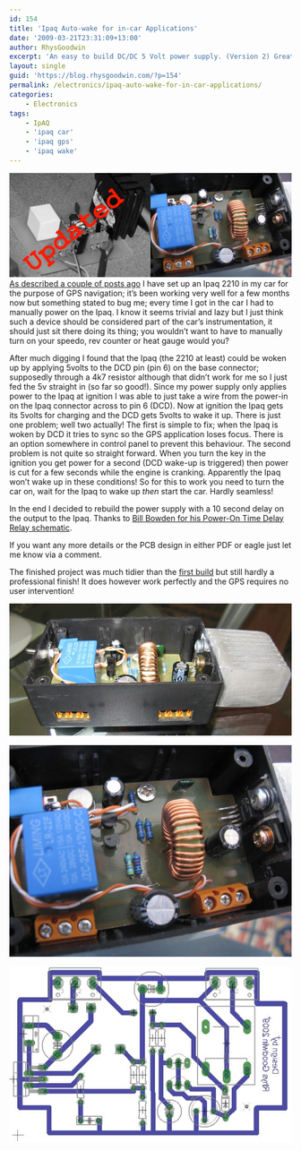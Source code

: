 ```yaml
---
id: 154
title: 'Ipaq Auto-wake for in-car Applications'
date: '2009-03-21T23:31:09+13:00'
author: RhysGoodwin
excerpt: 'An easy to build DC/DC 5 Volt power supply. (Version 2) Great for car based projects. GPS , Ipaq, Car PC.'
layout: single
guid: 'https://blog.rhysgoodwin.com/?p=154'
permalink: /electronics/ipaq-auto-wake-for-in-car-applications/
categories:
    - Electronics
tags:
    - IpAQ
    - 'ipaq car'
    - 'ipaq gps'
    - 'ipaq wake'
---
```


![update](/content/uploads/2009/04/update.jpg?w=300 "update")[As described a couple of posts ago](https://blog.rhysgoodwin.com/2008/11/26/dcdc-5v-power-supply-for-in-car-ppcgps/) I have set up an Ipaq 2210 in my car for the purpose of GPS navigation; it’s been working very well for a few months now but something stated to bug me; every time I got in the car I had to manually power on the Ipaq. I know it seems trivial and lazy but I just think such a device should be considered part of the car’s instrumentation, it should just sit there doing its thing; you wouldn’t want to have to manually turn on your speedo, rev counter or heat gauge would you?

After much digging I found that the Ipaq (the 2210 at least) could be woken up by applying 5volts to the DCD pin (pin 6) on the base connector; supposedly through a 4k7 resistor although that didn’t work for me so I just fed the 5v straight in (so far so good!). Since my power supply only applies power to the Ipaq at ignition I was able to just take a wire from the power-in on the Ipaq connector across to pin 6 (DCD). Now at ignition the Ipaq gets its 5volts for charging and the DCD gets 5volts to wake it up. There is just one problem; well two actually! The first is simple to fix; when the Ipaq is woken by DCD it tries to sync so the GPS application loses focus. There is an option somewhere in control panel to prevent this behaviour. The second problem is not quite so straight forward. When you turn the key in the ignition you get power for a second (DCD wake-up is triggered) then power is cut for a few seconds while the engine is cranking. Apparently the Ipaq won’t wake up in these conditions! So for this to work you need to turn the car on, wait for the Ipaq to wake up *then* start the car. Hardly seamless!

In the end I decided to rebuild the power supply with a 10 second delay on the output to the Ipaq. Thanks to [Bill Bowden for his Power-On Time Delay Relay schematic](http://ourworld.compuserve.com/homepages/Bill_Bowden/page2.htm#delay.gif).

If you want any more details or the PCB design in either PDF or eagle just let me know via a comment.

The finished project was much tidier than the [first build](/content/uploads/2009/04/done.jpg) but still hardly a professional finish! It does however work perfectly and the GPS requires no user intervention!

[![Power Supply built into small project box](/content/uploads/2009/04/version2-1.jpg?w=300 "Power Supply built into small project box")](/content/uploads/2009/04/version2-1.jpg)

[![version2-2](/content/uploads/2009/04/version2-2.jpg?w=300 "Power Supply built into small project box ")](/content/uploads/2009/04/version2-2.jpg)

[![pcb1](/content/uploads/2009/04/pcb1.jpg "pcb1")](/content/uploads/2009/04/pcb1.jpg)